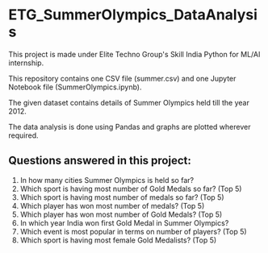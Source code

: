 # ETG_SummerOlympics_DataAnalysis

This project is made under Elite Techno Group's Skill India Python for ML/AI internship.

This repository contains one CSV file (summer.csv) and one Jupyter Notebook file (SummerOlympics.ipynb). 

The given dataset contains details of Summer Olympics held till the year 2012.

The data analysis is done using Pandas and graphs are plotted wherever required.

## Questions answered in this project:
1. In how many cities Summer Olympics is held so far?
2. Which sport is having most number of Gold Medals so far? (Top 5)
3. Which sport is having most number of medals so far? (Top 5)
4. Which player has won most number of medals? (Top 5)
5. Which player has won most number of Gold Medals? (Top 5)
6. In which year India won first Gold Medal in Summer Olympics?
7. Which event is most popular in terms on number of players? (Top 5)
8. Which sport is having most female Gold Medalists? (Top 5)


